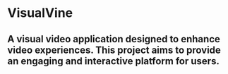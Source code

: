 # VisualVine

## A visual video application designed to enhance video experiences. This project aims to provide an engaging and interactive platform for users.
